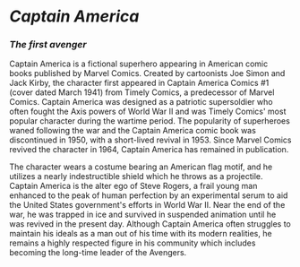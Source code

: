 _**<h1>Captain America</h1>**_

*<h3>The first avenger</h3>* 

Captain America is a fictional superhero appearing in American comic books published by Marvel Comics. 
Created by cartoonists Joe Simon and Jack Kirby, the character first appeared in Captain America Comics #1 (cover dated March 1941) from Timely Comics, a predecessor of Marvel Comics. 
Captain America was designed as a patriotic supersoldier who often fought the Axis powers of World War II and was Timely Comics' most popular character during the wartime period. The popularity of superheroes waned following the war and the Captain America comic book was discontinued in 1950, with a short-lived revival in 1953. Since Marvel Comics revived the character in 1964, Captain America has remained in publication.

The character wears a costume bearing an American flag motif, and he utilizes a nearly indestructible shield which he throws as a projectile. Captain America is the alter ego of Steve Rogers, a frail young man enhanced to the peak of human perfection by an experimental serum to aid the United States government's efforts in World War II. Near the end of the war, he was trapped in ice and survived in suspended animation until he was revived in the present day. Although Captain America often struggles to maintain his ideals as a man out of his time with its modern realities, he remains a highly respected figure in his community which includes becoming the long-time leader of the Avengers.
